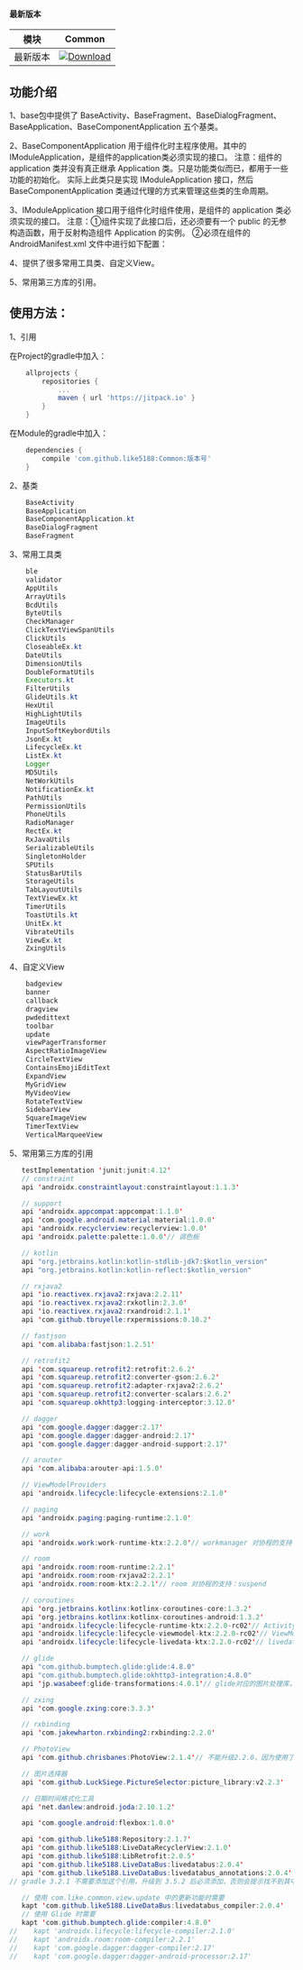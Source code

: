 #### 最新版本

模块|Common
---|---
最新版本|[![Download](https://jitpack.io/v/like5188/Common.svg)](https://jitpack.io/#like5188/Common)

## 功能介绍
1、base包中提供了 BaseActivity、BaseFragment、BaseDialogFragment、BaseApplication、BaseComponentApplication 五个基类。

2、BaseComponentApplication 用于组件化时主程序使用。其中的 IModuleApplication，是组件的application类必须实现的接口。
注意：组件的 application 类并没有真正继承 Application 类。只是功能类似而已，都用于一些功能的初始化。
实际上此类只是实现 IModuleApplication 接口，然后 BaseComponentApplication 类通过代理的方式来管理这些类的生命周期。

3、IModuleApplication 接口用于组件化时组件使用，是组件的 application 类必须实现的接口。
注意：①组件实现了此接口后，还必须要有一个 public 的无参构造函数，用于反射构造组件 Application 的实例。
②必须在组件的 AndroidManifest.xml 文件中进行如下配置：<meta-data android:name="实现类的全限定类名" android:value="IModuleApplication" />

4、提供了很多常用工具类、自定义View。

5、常用第三方库的引用。

## 使用方法：

1、引用

在Project的gradle中加入：
```groovy
    allprojects {
        repositories {
            ...
            maven { url 'https://jitpack.io' }
        }
    }
```
在Module的gradle中加入：
```groovy
    dependencies {
        compile 'com.github.like5188:Common:版本号'
    }
```

2、基类
```java
    BaseActivity
    BaseApplication
    BaseComponentApplication.kt
    BaseDialogFragment
    BaseFragment
```

3、常用工具类
```java
    ble
    validator
    AppUtils
    ArrayUtils
    BcdUtils
    ByteUtils
    CheckManager
    ClickTextViewSpanUtils
    ClickUtils
    CloseableEx.kt
    DateUtils
    DimensionUtils
    DoubleFormatUtils
    Executors.kt
    FilterUtils
    GlideUtils.kt
    HexUtil
    HighLightUtils
    ImageUtils
    InputSoftKeybordUtils
    JsonEx.kt
    LifecycleEx.kt
    ListEx.kt
    Logger
    MD5Utils
    NetWorkUtils
    NotificationEx.kt
    PathUtils
    PermissionUtils
    PhoneUtils
    RadioManager
    RectEx.kt
    RxJavaUtils
    SerializableUtils
    SingletonHolder
    SPUtils
    StatusBarUtils
    StorageUtils
    TabLayoutUtils
    TextViewEx.kt
    TimerUtils
    ToastUtils.kt
    UnitEx.kt
    VibrateUtils
    ViewEx.kt
    ZxingUtils
```

4、自定义View
```java
    badgeview
    banner
    callback
    dragview
    pwdedittext
    toolbar
    update
    viewPagerTransformer
    AspectRatioImageView
    CircleTextView
    ContainsEmojiEditText
    ExpandView
    MyGridView
    MyVideoView
    RotateTextView
    SidebarView
    SquareImageView
    TimerTextView
    VerticalMarqueeView
```

5、常用第三方库的引用
```java
   testImplementation 'junit:junit:4.12'
   // constraint
   api 'androidx.constraintlayout:constraintlayout:1.1.3'

   // support
   api 'androidx.appcompat:appcompat:1.1.0'
   api 'com.google.android.material:material:1.0.0'
   api 'androidx.recyclerview:recyclerview:1.0.0'
   api 'androidx.palette:palette:1.0.0'// 调色板

   // kotlin
   api "org.jetbrains.kotlin:kotlin-stdlib-jdk7:$kotlin_version"
   api "org.jetbrains.kotlin:kotlin-reflect:$kotlin_version"

   // rxjava2
   api 'io.reactivex.rxjava2:rxjava:2.2.11'
   api 'io.reactivex.rxjava2:rxkotlin:2.3.0'
   api 'io.reactivex.rxjava2:rxandroid:2.1.1'
   api 'com.github.tbruyelle:rxpermissions:0.10.2'

   // fastjson
   api 'com.alibaba:fastjson:1.2.51'

   // retrofit2
   api 'com.squareup.retrofit2:retrofit:2.6.2'
   api 'com.squareup.retrofit2:converter-gson:2.6.2'
   api 'com.squareup.retrofit2:adapter-rxjava2:2.6.2'
   api 'com.squareup.retrofit2:converter-scalars:2.6.2'
   api 'com.squareup.okhttp3:logging-interceptor:3.12.0'

   // dagger
   api 'com.google.dagger:dagger:2.17'
   api 'com.google.dagger:dagger-android:2.17'
   api 'com.google.dagger:dagger-android-support:2.17'

   // arouter
   api 'com.alibaba:arouter-api:1.5.0'

   // ViewModelProviders
   api 'androidx.lifecycle:lifecycle-extensions:2.1.0'

   // paging
   api 'androidx.paging:paging-runtime:2.1.0'

   // work
   api 'androidx.work:work-runtime-ktx:2.2.0'// workmanager 对协程的支持：suspend

   // room
   api 'androidx.room:room-runtime:2.2.1'
   api 'androidx.room:room-rxjava2:2.2.1'
   api 'androidx.room:room-ktx:2.2.1'// room 对协程的支持：suspend

   // coroutines
   api 'org.jetbrains.kotlinx:kotlinx-coroutines-core:1.3.2'
   api 'org.jetbrains.kotlinx:kotlinx-coroutines-android:1.3.2'
   api 'androidx.lifecycle:lifecycle-runtime-ktx:2.2.0-rc02'// Activity 或 Fragment 对协程的支持：lifecycleScope
   api 'androidx.lifecycle:lifecycle-viewmodel-ktx:2.2.0-rc02'// ViewModel 对协程的支持：viewModelScope
   api 'androidx.lifecycle:lifecycle-livedata-ktx:2.2.0-rc02'// livedata 对协程的支持：liveData{}

   // glide
   api "com.github.bumptech.glide:glide:4.8.0"
   api "com.github.bumptech.glide:okhttp3-integration:4.8.0"
   api 'jp.wasabeef:glide-transformations:4.0.1'// glide对应的图片处理库，可以转换图片为圆形、圆角矩形、高斯模糊等等效果

   // zxing
   api 'com.google.zxing:core:3.3.3'

   // rxbinding
   api 'com.jakewharton.rxbinding2:rxbinding:2.2.0'

   // PhotoView
   api 'com.github.chrisbanes:PhotoView:2.1.4'// 不能升级2.2.0，因为使用了AndroidX库，不能和support库共存。

   // 图片选择器
   api 'com.github.LuckSiege.PictureSelector:picture_library:v2.2.3'

   // 日期时间格式化工具
   api 'net.danlew:android.joda:2.10.1.2'

   api 'com.google.android:flexbox:1.0.0'

   api 'com.github.like5188:Repository:2.1.7'
   api 'com.github.like5188:LiveDataRecyclerView:2.1.0'
   api 'com.github.like5188:LibRetrofit:2.0.5'
   api 'com.github.like5188.LiveDataBus:livedatabus:2.0.4'
   api 'com.github.like5188.LiveDataBus:livedatabus_annotations:2.0.4'
// gradle 3.2.1 不需要添加这个引用，升级到 3.5.2 后必须添加，否则会提示找不到其中的类。

   // 使用 com.like.common.view.update 中的更新功能时需要
   kapt 'com.github.like5188.LiveDataBus:livedatabus_compiler:2.0.4'
   // 使用 Glide 时需要
   kapt 'com.github.bumptech.glide:compiler:4.8.0'
//    kapt 'androidx.lifecycle:lifecycle-compiler:2.1.0'
//    kapt 'androidx.room:room-compiler:2.2.1'
//    kapt 'com.google.dagger:dagger-compiler:2.17'
//    kapt 'com.google.dagger:dagger-android-processor:2.17'
```